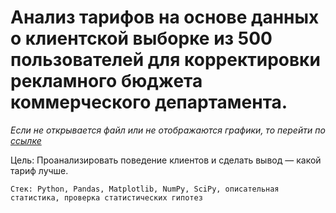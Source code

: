 # Анализ тарифов на основе данных о клиентской выборке из 500 пользователей для корректировки рекламного бюджета коммерческого департамента. 

*Если не открывается файл или не отображаются графики, то перейти по [ссылке](https://nbviewer.jupyter.org/github/sergeevdm/Portfolio/blob/main/analysis-Moscow-public-catering-market/%D0%90%D0%BD%D0%B0%D0%BB%D0%B8%D0%B7%20%D1%80%D1%8B%D0%BD%D0%BA%D0%B0%20%D0%BE%D0%B1%D1%89%D0%B5%D1%81%D1%82%D0%B2%D0%B5%D0%BD%D0%BD%D0%BE%D0%B3%D0%BE%20%D0%BF%D0%B8%D1%82%D0%B0%D0%BD%D0%B8%D1%8F%20%D0%B2%20%D0%9C%D0%A1%D0%9A.ipynb)*

Цель: Проанализировать поведение клиентов и сделать вывод — какой тариф лучше.

`Стек: Python, Pandas, Matplotlib, NumPy, SciPy, описательная статистика, проверка статистических гипотез`
